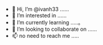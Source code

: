 - 👋 Hi, I’m @ivanh33 ......
- 👀 I’m interested in ......
- 🌱 I’m currently learning .....。
- 💞️ I’m looking to collaborate on ......
- 📫 no need to reach me .....
<!---
ivanh33/ivanh33 is a ✨ special ✨ repository because its `README.md` (this file) appears on your GitHub profile.
You can click the Preview link to take a look at your changes.
--->
